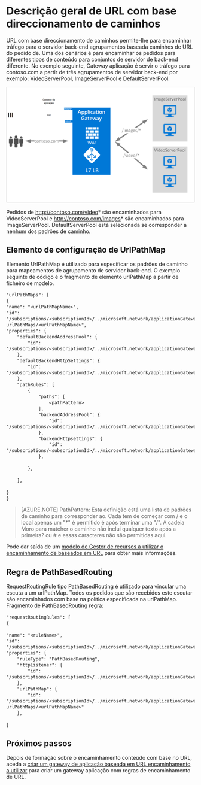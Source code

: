 <properties
   pageTitle="Baseada em URL encaminhamento descrição geral do conteúdo | Microsoft Azure"
   description="Esta página fornece uma descrição geral de com base no URL da aplicação Gateway encaminhamento de conteúdo, UrlPathMap configuração e PathBasedRouting regra."
   documentationCenter="na"
   services="application-gateway"
   authors="georgewallace"
   manager="carmonm"
   editor="tysonn"/>
<tags
   ms.service="application-gateway"
   ms.devlang="na"
   ms.topic="hero-article"
   ms.tgt_pltfrm="na"
   ms.workload="infrastructure-services"
   ms.date="10/25/2016"
   ms.author="gwallace"/>

# <a name="url-path-based-routing-overview"></a>Descrição geral de URL com base direccionamento de caminhos

URL com base direccionamento de caminhos permite-lhe para encaminhar tráfego para o servidor back-end agrupamentos baseada caminhos de URL do pedido de. Uma dos cenários é para encaminhar os pedidos para diferentes tipos de conteúdo para conjuntos de servidor de back-end diferente.
No exemplo seguinte, Gateway aplicação é servir o tráfego para contoso.com a partir de três agrupamentos de servidor back-end por exemplo: VideoServerPool, ImageServerPool e DefaultServerPool.

![imageURLroute](./media/application-gateway-url-route-overview/figure1.png)

Pedidos de http://contoso.com/video* são encaminhados para VideoServerPool e http://contoso.com/images* são encaminhados para ImageServerPool. DefaultServerPool está selecionada se corresponder a nenhum dos padrões de caminho.

## <a name="urlpathmap-configuration-element"></a>Elemento de configuração de UrlPathMap

Elemento UrlPathMap é utilizado para especificar os padrões de caminho para mapeamentos de agrupamento de servidor back-end. O exemplo seguinte de código é o fragmento de elemento urlPathMap a partir de ficheiro de modelo.

    "urlPathMaps": [
    {
    "name": "<urlPathMapName>",
    "id": "/subscriptions/<subscriptionId>/../microsoft.network/applicationGateways/<gatewayName>/ urlPathMaps/<urlPathMapName>",
    "properties": {
        "defaultBackendAddressPool": {
            "id": "/subscriptions/<subscriptionId>/../microsoft.network/applicationGateways/<gatewayName>/backendAddressPools/<poolName>"
        },
        "defaultBackendHttpSettings": {
            "id": "/subscriptions/<subscriptionId>/../microsoft.network/applicationGateways/<gatewayName>/backendHttpSettingsList/<settingsName>"
        },
        "pathRules": [
            {
                "paths": [
                    <pathPattern>
                ],
                "backendAddressPool": {
                    "id": "/subscriptions/<subscriptionId>/../microsoft.network/applicationGateways/<gatewayName>/backendAddressPools/<poolName2>"
                },
                "backendHttpsettings": {
                    "id": "/subscriptions/<subscriptionId>/../microsoft.network/applicationGateways/<gatewayName>/backendHttpsettingsList/<settingsName2>"
                },

            },

        ],

    }
    }
    

>[AZURE.NOTE] PathPattern: Esta definição está uma lista de padrões de caminho para corresponder ao. Cada tem de começar com / e o local apenas um "*" é permitido é após terminar uma "/". A cadeia Moro para matcher o caminho não inclui qualquer texto após a primeira? ou # e essas caracteres não são permitidas aqui. 

Pode dar saída de um [modelo de Gestor de recursos a utilizar o encaminhamento de baseados em URL](https://azure.microsoft.com/documentation/templates/201-application-gateway-url-path-based-routing) para obter mais informações.

## <a name="pathbasedrouting-rule"></a>Regra de PathBasedRouting

RequestRoutingRule tipo PathBasedRouting é utilizado para vincular uma escuta a um urlPathMap. Todos os pedidos que são recebidos este escutar são encaminhados com base na política especificada na urlPathMap.
Fragmento de PathBasedRouting regra:

    "requestRoutingRules": [
    {

    "name": "<ruleName>",
    "id": "/subscriptions/<subscriptionId>/../microsoft.network/applicationGateways/<gatewayName>/requestRoutingRules/<ruleName>",
    "properties": {
        "ruleType": "PathBasedRouting",
        "httpListener": {
            "id": "/subscriptions/<subscriptionId>/../microsoft.network/applicationGateways/<gatewayName>/httpListeners/<listenerName>"
        },
        "urlPathMap": {
            "id": "/subscriptions/<subscriptionId>/../microsoft.network/applicationGateways/<gatewayName>/ urlPathMaps/<urlPathMapName>"
        },

    }
    
## <a name="next-steps"></a>Próximos passos

Depois de formação sobre o encaminhamento conteúdo com base no URL, aceda a [criar um gateway de aplicação baseada em URL encaminhamento a utilizar](application-gateway-create-url-route-portal.md) para criar um gateway aplicação com regras de encaminhamento de URL.
